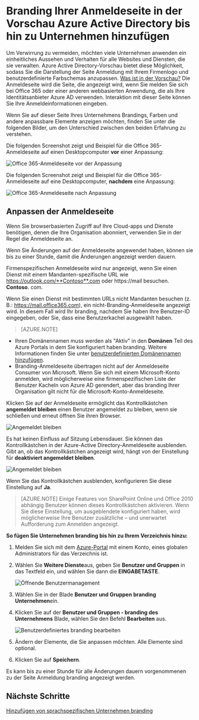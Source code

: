 <properties
pageTitle="Anpassen der Anmeldeseite in der Vorschau Azure Active Directory | Microsoft Azure"
description="Informationen Sie zum Hinzufügen eines Unternehmens branding bis hin zu den Azure-Anmeldeseite"
services="active-directory"
documentationCenter=""
authors="curtand"
manager="femila"
editor=""/>

<tags
ms.service="active-directory"
ms.workload="identity"
ms.tgt_pltfrm="na"
ms.devlang="na"
ms.topic="article"
ms.date="09/30/2016"
ms.author="curtand"/>

# <a name="add-company-branding-to-your-sign-in-page-in-the-azure-active-directory-preview"></a>Branding Ihrer Anmeldeseite in der Vorschau Azure Active Directory bis hin zu Unternehmen hinzufügen

Um Verwirrung zu vermeiden, möchten viele Unternehmen anwenden ein einheitliches Aussehen und Verhalten für alle Websites und Diensten, die sie verwalten. Azure Active Directory-Vorschau bietet diese Möglichkeit, sodass Sie die Darstellung der Seite Anmeldung mit Ihrem Firmenlogo und benutzerdefinierte Farbschemas anzupassen. [Was ist in der Vorschau?](active-directory-preview-explainer.md) Die Anmeldeseite wird die Seite, die angezeigt wird, wenn Sie melden Sie sich bei Office 365 oder einer anderen webbasierten Anwendung, die als Ihre Identitätsanbieter Azure AD verwenden. Interaktion mit dieser Seite können Sie Ihre Anmeldeinformationen eingeben.

Wenn Sie auf dieser Seite Ihres Unternehmens Brandings, Farben und andere anpassbare Elemente anzeigen möchten, finden Sie unter die folgenden Bilder, um den Unterschied zwischen den beiden Erfahrung zu verstehen.

Die folgenden Screenshot zeigt und Beispiel für die Office 365-Anmeldeseite auf einen Desktopcomputer **vor** einer Anpassung:

![Office 365-Anmeldeseite vor der Anpassung](./media/active-directory-branding-custom-signon-azure-portal/sign-in-page-before-customization.png)

Die folgenden Screenshot zeigt und Beispiel für die Office 365-Anmeldeseite auf eine Desktopcomputer, **nachdem** eine Anpassung:

![Office 365-Anmeldeseite nach Anpassung](./media/active-directory-branding-custom-signon-azure-portal/sign-in-page-after-customization.png)


## <a name="customizing-the-sign-in-page"></a>Anpassen der Anmeldeseite

Wenn Sie browserbasierten Zugriff auf Ihre Cloud-apps und Dienste benötigen, denen die Ihre Organisation abonniert, verwenden Sie in der Regel die Anmeldeseite an.

Wenn Sie Änderungen auf der Anmeldeseite angewendet haben, können sie bis zu einer Stunde, damit die Änderungen angezeigt werden dauern.

Firmenspezifischen Anmeldeseite wird nur angezeigt, wenn Sie einen Dienst mit einem Mandanten-spezifische URL wie https://outlook.com/**Contoso**.com oder https://mail besuchen. **Contoso**. com.

Wenn Sie einen Dienst mit bestimmten URLs nicht Mandanten besuchen (z. B.: https://mail.office365.com), ein nicht-Branding-Anmeldeseite angezeigt wird. In diesem Fall wird Ihr branding, nachdem Sie haben Ihre Benutzer-ID eingegeben, oder Sie, dass eine Benutzerkachel ausgewählt haben.

> [AZURE.NOTE]
>
- Ihren Domänennamen muss werden als "Aktiv" in den **Domänen** Teil des Azure Portals in dem Sie konfiguriert haben branding. Weitere Informationen finden Sie unter [benutzerdefinierten Domänennamen hinzufügen](active-directory-domains-add-azure-portal.md).
- Branding-Anmeldeseite übertragen nicht auf der Anmeldeseite Consumer von Microsoft. Wenn Sie sich mit einem Microsoft-Konto anmelden, wird möglicherweise eine firmenspezifischen Liste der Benutzer Kacheln von Azure AD gerendert, aber das branding Ihrer Organisation gilt nicht für die Microsoft-Konto-Anmeldeseite.

Klicken Sie auf der Anmeldeseite ermöglicht das Kontrollkästchen **angemeldet bleiben** einen Benutzer angemeldet zu bleiben, wenn sie schließen und erneut öffnen Sie ihren Browser. 

   ![Angemeldet bleiben](./media/active-directory-branding-custom-signon-azure-portal/01.png)

Es hat keinen Einfluss auf Sitzung Lebensdauer. Sie können das Kontrollkästchen in der Azure-Active Directory-Anmeldeseite ausblenden.
Gibt an, ob das Kontrollkästchen angezeigt wird, hängt von der Einstellung für **deaktiviert angemeldet bleiben**.

   ![Angemeldet bleiben](./media/active-directory-branding-custom-signon-azure-portal/02.png)


Wenn Sie das Kontrollkästchen ausblenden, konfigurieren Sie diese Einstellung auf **Ja**. 

> [AZURE.NOTE] Einige Features von SharePoint Online und Office 2010 abhängig Benutzer können dieses Kontrollkästchen aktivieren. Wenn Sie diese Einstellung, um ausgeblendete konfiguriert haben, wird möglicherweise Ihre Benutzer zusätzliche – und unerwartet Aufforderung zum Anmelden angezeigt.




**So fügen Sie Unternehmen branding bis hin zu Ihrem Verzeichnis hinzu:**

1.  Melden Sie sich mit dem [Azure-Portal](https://portal.azure.com) mit einem Konto, eines globalen Administrators für das Verzeichnis ist.

2.  Wählen Sie **Weitere Dienste**aus, geben Sie **Benutzer und Gruppen** in das Textfeld ein, und wählen Sie dann die **EINGABETASTE**.

    ![Öffnende Benutzermanagement](./media/active-directory-branding-custom-signon-azure-portal/user-management.png)

3. Wählen Sie in der Blade **Benutzer und Gruppen** **branding Unternehmen**ein.

4. Klicken Sie auf der **Benutzer und Gruppen - branding des Unternehmens** Blade, wählen Sie den Befehl **Bearbeiten** aus.

    ![Benutzerdefiniertes branding bearbeiten](./media/active-directory-branding-custom-signon-azure-portal/edit-branding.png)

5. Ändern der Elemente, die Sie anpassen möchten. Alle Elemente sind optional.

6. Klicken Sie auf **Speichern**.

Es kann bis zu einer Stunde für alle Änderungen dauern vorgenommenen zu der Seite Anmeldung branding angezeigt werden.

## <a name="next-steps"></a>Nächste Schritte

[Hinzufügen von sprachspezifischen Unternehmen branding](active-directory-branding-localize-azure-portal.md)
